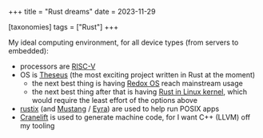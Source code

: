 +++
title = "Rust dreams"
date = 2023-11-29

[taxonomies]
tags = ["Rust"]
+++

My ideal computing environment, for all device types (from servers to embedded):

- processors are [RISC-V]
- OS is [Theseus]
  (the most exciting project written in Rust at the moment)
  - the next best thing is having [Redox OS] reach mainstream usage
  - the next best thing after that is having [Rust in Linux kernel],
    which would require the least effort of the options above
- [rustix] (and [Mustang] / [Eyra]) are used to help run POSIX apps
- [Cranelift] is used to generate machine code, for I want C++ (LLVM) off my tooling

[RISC-V]: https://riscv.org/risc-v-isa
[Theseus]: https://github.com/theseus-os/Theseus
[Redox OS]: https://www.redox-os.org
[rustix]: https://github.com/bytecodealliance/rustix
[Mustang]: https://github.com/sunfishcode/mustang
[Eyra]: https://github.com/sunfishcode/eyra
[cranelift]: https://github.com/bytecodealliance/wasmtime/tree/main/cranelift
[Rust in Linux kernel]: https://www.memorysafety.org/blog/memory-safety-in-linux-kernel
[Pijul]: https://pijul.org
